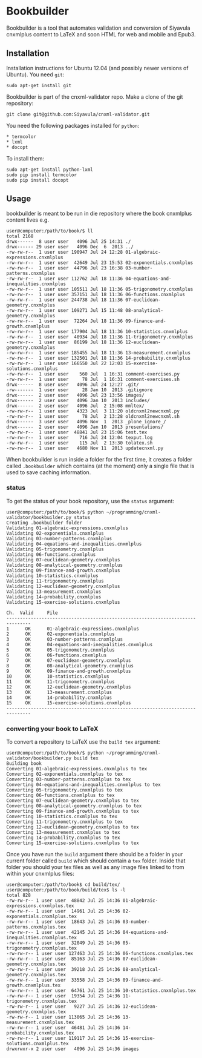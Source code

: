 Bookbuilder
===========

Bookbuilder is a tool that automates validation and conversion of Siyavula
cnxmlplus content to LaTeX and soon HTML for web and mobile and Epub3.



## Installation

Installation instructions for Ubuntu 12.04 (and possibly newer versions of
Ubuntu).  You need `git`:

    sudo apt-get install git

Bookbuilder is part of the cnxml-validator repo. Make a clone of the git repository:

    git clone git@github.com:Siyavula/cnxml-validator.git


You need the following packages installed for `python`:
    
    * termcolor
    * lxml
    * docopt

To install them:

    sudo apt-get install python-lxml
    sudo pip install termcolor
    sudo pip install docopt




## Usage

bookbuilder is meant to be run in die repository where the book cnxmlplus
content lives e.g.

    user@computer:/path/to/book/$ ll
    total 2168
    drwx------  8 user user   4096 Jul 25 14:31 ./
    drwx------ 29 user user   4096 Dec  6  2013 ../
    -rw-rw-r--  1 user user 190947 Jul 24 12:28 01-algebraic-expressions.cnxmlplus
    -rw-rw-r--  1 user user  42649 Jul 23 15:53 02-exponentials.cnxmlplus
    -rw-rw-r--  1 user user  44796 Jul 23 16:38 03-number-patterns.cnxmlplus
    -rw-rw-r--  1 user user 112762 Jul 18 11:36 04-equations-and-inequalities.cnxmlplus
    -rw-rw-r--  1 user user 105511 Jul 18 11:36 05-trigonometry.cnxmlplus
    -rw-rw-r--  1 user user 357151 Jul 18 11:36 06-functions.cnxmlplus
    -rw-rw-r--  1 user user 244738 Jul 18 11:36 07-euclidean-geometry.cnxmlplus
    -rw-rw-r--  1 user user 109271 Jul 15 11:48 08-analytical-geometry.cnxmlplus
    -rw-rw-r--  1 user user  72264 Jul 18 11:36 09-finance-and-growth.cnxmlplus
    -rw-rw-r--  1 user user 177904 Jul 18 11:36 10-statistics.cnxmlplus
    -rw-rw-r--  1 user user  40934 Jul 18 11:36 11-trigonometry.cnxmlplus
    -rw-rw-r--  1 user user  86199 Jul 18 11:36 12-euclidean-geometry.cnxmlplus
    -rw-rw-r--  1 user user 185455 Jul 18 11:36 13-measurement.cnxmlplus
    -rw-rw-r--  1 user user 132501 Jul 18 11:36 14-probability.cnxmlplus
    -rw-rw-r--  1 user user 166550 Jul 22 12:03 15-exercise-solutions.cnxmlplus
    -rw-rw-r--  1 user user    560 Jul  1 16:31 comment-exercises.py
    -rw-rw-r--  1 user user     78 Jul  1 16:31 comment-exercises.sh
    drwx------  8 user user   4096 Jul 24 12:27 .git/
    -rw-------  1 user user     28 Jan 10  2013 .gitignore
    drwx------  2 user user   4096 Jul 23 13:56 images/
    drwx------  2 user user   4096 Jan 10  2013 includes/
    drwx------  2 user user   4096 Jul  2 15:08 mmltex/
    -rw-rw-r--  1 user user   4323 Jul  3 11:20 oldcnxml2newcnxml.py
    -rw-rw-r--  1 user user     78 Jul  2 13:28 oldcnxml2newcnxml.sh
    drwx------  3 user user   4096 Nov  1  2013 _plone_ignore_/
    drwx------  2 user user   4096 Jan 10  2013 presentations/
    -rw-rw-r--  1 user user  48841 Jul 23 15:06 test.tex
    -rw-rw-r--  1 user user    716 Jul 24 12:04 texput.log
    -rw-rw-r--  1 user user    115 Jul  2 13:30 tolatex.sh
    -rw-rw-r--  1 user user   4680 Nov 11  2013 updatecnxml.py



When bookbuilder is run inside a folder for the first time, it creates a folder
called `.bookbuilder` which contains (at the moment) only a single file that
is used to save caching information.

### status
To get the status of your book repository, use the `status` argument:

    user@computer:/path/to/book/$ python ~/programming/cnxml-validator/bookbuilder.py status
    Creating .bookbuilder folder
    Validating 01-algebraic-expressions.cnxmlplus
    Validating 02-exponentials.cnxmlplus
    Validating 03-number-patterns.cnxmlplus
    Validating 04-equations-and-inequalities.cnxmlplus
    Validating 05-trigonometry.cnxmlplus
    Validating 06-functions.cnxmlplus
    Validating 07-euclidean-geometry.cnxmlplus
    Validating 08-analytical-geometry.cnxmlplus
    Validating 09-finance-and-growth.cnxmlplus
    Validating 10-statistics.cnxmlplus
    Validating 11-trigonometry.cnxmlplus
    Validating 12-euclidean-geometry.cnxmlplus
    Validating 13-measurement.cnxmlplus
    Validating 14-probability.cnxmlplus
    Validating 15-exercise-solutions.cnxmlplus

    Ch.  Valid     File
    -------------------------------------------------------------------------------
    1      OK      01-algebraic-expressions.cnxmlplus
    2      OK      02-exponentials.cnxmlplus
    3      OK      03-number-patterns.cnxmlplus
    4      OK      04-equations-and-inequalities.cnxmlplus
    5      OK      05-trigonometry.cnxmlplus
    6      OK      06-functions.cnxmlplus
    7      OK      07-euclidean-geometry.cnxmlplus
    8      OK      08-analytical-geometry.cnxmlplus
    9      OK      09-finance-and-growth.cnxmlplus
    10     OK      10-statistics.cnxmlplus
    11     OK      11-trigonometry.cnxmlplus
    12     OK      12-euclidean-geometry.cnxmlplus
    13     OK      13-measurement.cnxmlplus
    14     OK      14-probability.cnxmlplus
    15     OK      15-exercise-solutions.cnxmlplus
    -------------------------------------------------------------------------------


### converting your book to LaTeX

To convert a repository to LaTeX use the `build tex` argument:

    user@computer:/path/to/book/$ python ~/programming/cnxml-validator/bookbuilder.py build tex
    Building book
    Converting 01-algebraic-expressions.cnxmlplus to tex
    Converting 02-exponentials.cnxmlplus to tex
    Converting 03-number-patterns.cnxmlplus to tex
    Converting 04-equations-and-inequalities.cnxmlplus to tex
    Converting 05-trigonometry.cnxmlplus to tex
    Converting 06-functions.cnxmlplus to tex
    Converting 07-euclidean-geometry.cnxmlplus to tex
    Converting 08-analytical-geometry.cnxmlplus to tex
    Converting 09-finance-and-growth.cnxmlplus to tex
    Converting 10-statistics.cnxmlplus to tex
    Converting 11-trigonometry.cnxmlplus to tex
    Converting 12-euclidean-geometry.cnxmlplus to tex
    Converting 13-measurement.cnxmlplus to tex
    Converting 14-probability.cnxmlplus to tex
    Converting 15-exercise-solutions.cnxmlplus to tex


Once you have run the `build` argument there should be a folder in your current
folder called `build` which should contain a `tex` folder. Inside that folder
you should your tex files as well as any image files linked to from within 
your cnxmlplus files:

    user@computer:/path/to/book$ cd build/tex/
    user@computer:/path/to/book/build/tex$ ls -l
    total 828
    -rw-rw-r-- 1 user user  48842 Jul 25 14:36 01-algebraic-expressions.cnxmlplus.tex
    -rw-rw-r-- 1 user user  14961 Jul 25 14:36 02-exponentials.cnxmlplus.tex
    -rw-rw-r-- 1 user user  18643 Jul 25 14:36 03-number-patterns.cnxmlplus.tex
    -rw-rw-r-- 1 user user  42145 Jul 25 14:36 04-equations-and-inequalities.cnxmlplus.tex
    -rw-rw-r-- 1 user user  32049 Jul 25 14:36 05-trigonometry.cnxmlplus.tex
    -rw-rw-r-- 1 user user 127463 Jul 25 14:36 06-functions.cnxmlplus.tex
    -rw-rw-r-- 1 user user  85163 Jul 25 14:36 07-euclidean-geometry.cnxmlplus.tex
    -rw-rw-r-- 1 user user  39218 Jul 25 14:36 08-analytical-geometry.cnxmlplus.tex
    -rw-rw-r-- 1 user user  33558 Jul 25 14:36 09-finance-and-growth.cnxmlplus.tex
    -rw-rw-r-- 1 user user  64761 Jul 25 14:36 10-statistics.cnxmlplus.tex
    -rw-rw-r-- 1 user user  19354 Jul 25 14:36 11-trigonometry.cnxmlplus.tex
    -rw-rw-r-- 1 user user   9227 Jul 25 14:36 12-euclidean-geometry.cnxmlplus.tex
    -rw-rw-r-- 1 user user 113065 Jul 25 14:36 13-measurement.cnxmlplus.tex
    -rw-rw-r-- 1 user user  46481 Jul 25 14:36 14-probability.cnxmlplus.tex
    -rw-rw-r-- 1 user user 119117 Jul 25 14:36 15-exercise-solutions.cnxmlplus.tex
    drwxrwxr-x 2 user user   4096 Jul 25 14:36 images



